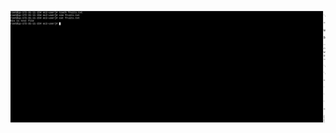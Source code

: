![5 5](https://github.com/422divya/Devops-tasks/blob/e6efaa7fe31468997f7edd8785272556fd6215b9/view-text.png)
